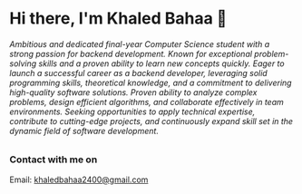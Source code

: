 # Hi there, I'm Khaled Bahaa 👋

###### Ambitious and dedicated final-year Computer Science student with a strong passion for backend development. Known for exceptional problem-solving skills and a proven ability to learn new concepts quickly. Eager to launch a successful career as a backend developer, leveraging solid programming skills, theoretical knowledge, and a commitment to delivering high-quality software solutions. Proven ability to analyze complex problems, design efficient algorithms, and collaborate effectively in team environments. Seeking opportunities to apply technical expertise, contribute to cutting-edge projects, and continuously expand skill set in the dynamic field of software development.

### Contact with me on

Email: khaledbahaa2400@gmail.com
